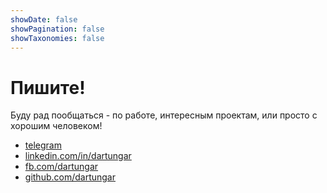 ```yaml
---
showDate: false
showPagination: false
showTaxonomies: false
---
```

# Пишите!

Буду рад пообщаться - по работе, интересным проектам, или просто с хорошим человеком!

- [telegram](https://t.me/dartungar)
- [linkedin.com/in/dartungar](https://www.linkedin.com/in/dartungar/?locale=en_US)
- [fb.com/dartungar](https://fb.com/dartungar)
- [github.com/dartungar](https://github.com/dartungar)
